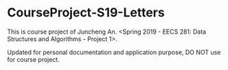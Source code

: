 # CourseProject-S19-Letters  

This is course project of Juncheng An. <Spring 2019 - EECS 281: Data Structures and Algorithms - Project 1>.  

Updated for personal documentation and application purpose, DO NOT use for course project.

